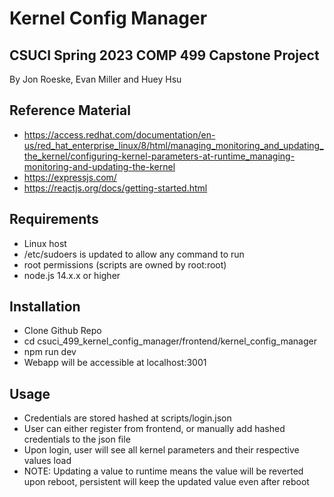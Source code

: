 # Kernel Config Manager
## CSUCI Spring 2023 COMP 499 Capstone Project 
By Jon Roeske, Evan Miller and Huey Hsu

## Reference Material
- https://access.redhat.com/documentation/en-us/red_hat_enterprise_linux/8/html/managing_monitoring_and_updating_the_kernel/configuring-kernel-parameters-at-runtime_managing-monitoring-and-updating-the-kernel
- https://expressjs.com/
- https://reactjs.org/docs/getting-started.html

## Requirements
- Linux host
- /etc/sudoers is updated to allow any command to run
- root permissions (scripts are owned by root:root)
- node.js 14.x.x or higher

## Installation
- Clone Github Repo
- cd csuci_499_kernel_config_manager/frontend/kernel_config_manager
- npm run dev
- Webapp will be accessible at localhost:3001

## Usage
- Credentials are stored hashed at scripts/login.json
- User can either register from frontend, or manually add hashed credentials to the json file
- Upon login, user will see all kernel parameters and their respective values load
- NOTE: Updating a value to runtime means the value will be reverted upon reboot, persistent will keep the updated value even after reboot
